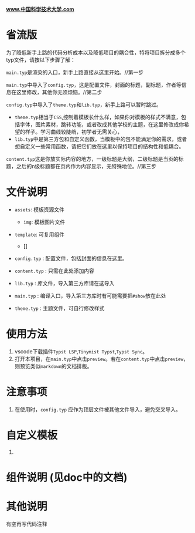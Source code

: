 **www.中国科学技术大学.com**

# 省流版

为了降低新手上路的代码分析成本以及降低项目的耦合性，特将项目拆分成多个typ文件，请按以下步骤了解：

`main.typ`是渲染的入口，新手上路直接从这里开始。//第一步

`main.typ`中导入了`config.typ`，这是配置文件，封面的标题，副标题，作者等信息在这里修改，其他你无须烦恼。//第二步

`config.typ`中导入了`theme.typ`和`lib.typ`，新手上路可以暂时跳过。

- `theme.typ`相当于`CSS`,控制着模板长什么样，如果你对模板的样式不满意，包括字体，图片素材，跳转功能，或者改成其他学校的主题，在这里修改成你希望的样子。学习曲线较陡峭，初学者无需关心，
- `lib.typ`中是第三方包和自定义函数，当模板中的包不能满足你的需求，或者想自定义一些常用函数，请把它们放在这里以保持项目的结构性和低耦合。

`content.typ`这是你放实际内容的地方，一级标题是大纲，二级标题是当页的标题，之后的n级标题都在页内作为内容显示，无特殊地位。//第三步


# 文件说明
- `assets`: 模板资源文件
    -   `img`: 模板图片文件

- `template`: 可复用组件
    - []

- `config.typ`  : 配置文件，包括封面的信息在这里。
- `content.typ` : 只需在此处添加内容
- `lib.typ`     : 库文件，导入第三方库请在这导入
- `main.typ`    : 编译入口，导入第三方库时有可能需要把`#show`放在此处
- `theme.typ`   : 主题文件，可自行修改样式

# 使用方法
1.  vscode下载插件`Typst LSP`,`Tinymist Typst`,`Typst Sync`。
2.  打开本项目，在`main.typ`中点击`preview`。若在`content.typ`中点击`preview`，则预览类似`markdown`的文档排版。

# 注意事项
1. 在使用时，`config.typ` 应作为顶层文件被其他文件导入，避免交叉导入。

# 自定义模板
1. 

# 组件说明 (见doc中的文档)

# 其他说明

有空再写代码注释